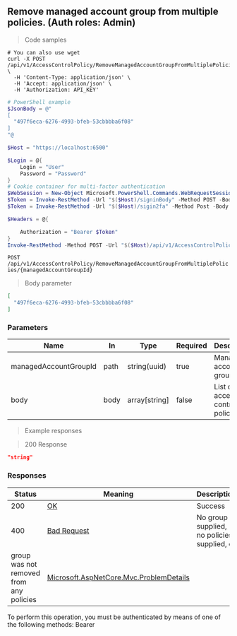 
## Remove managed account group from multiple policies. (Auth roles: Admin)

<a id="opIdRemoveManagedAccountGroupFromMultiplePoliciesAsync"></a>

> Code samples

```shell
# You can also use wget
curl -X POST /api/v1/AccessControlPolicy/RemoveManagedAccountGroupFromMultiplePolicies/{managedAccountGroupId} \
  -H 'Content-Type: application/json' \
  -H 'Accept: application/json' \
  -H 'Authorization: API_KEY'

```

```powershell
# PowerShell example
$JsonBody = @"
[
  "497f6eca-6276-4993-bfeb-53cbbbba6f08"
]
"@

$Host = "https://localhost:6500"

$Login = @{
    Login = "User"
    Password = "Password"
}
# Cookie container for multi-factor authentication
$WebSession = New-Object Microsoft.PowerShell.Commands.WebRequestSession
$Token = Invoke-RestMethod -Url "$($Host)/signinBody" -Method POST -Body (ConvertTo-Json $Login) -WebRequestSession $WebSession
$Token = Invoke-RestMethod -Url "$($Host)/sigin2fa" -Method Post -Body $MfaCode -Headers @{Authorization: "Bearer $Token"} -WebRequestSession $WebSession

$Headers = @{

    Authorization = "Bearer $Token"
}
Invoke-RestMethod -Method POST -Url "$($Host)/api/v1/AccessControlPolicy/RemoveManagedAccountGroupFromMultiplePolicies/{managedAccountGroupId}" -ContentType "application/json" -Body $JsonBody -Headers $Headers
```

`POST /api/v1/AccessControlPolicy/RemoveManagedAccountGroupFromMultiplePolicies/{managedAccountGroupId}`

> Body parameter

```json
[
  "497f6eca-6276-4993-bfeb-53cbbbba6f08"
]
```

<h3 id="remove-managed-account-group-from-multiple-policies.-(auth-roles:-admin)-parameters">Parameters</h3>

|Name|In|Type|Required|Description|
|---|---|---|---|---|
|managedAccountGroupId|path|string(uuid)|true|Managed account group id|
|body|body|array[string]|false|List of access control policy ids|

> Example responses

> 200 Response

```json
"string"
```

<h3 id="remove-managed-account-group-from-multiple-policies.-(auth-roles:-admin)-responses">Responses</h3>

|Status|Meaning|Description|Schema|
|---|---|---|---|
|200|[OK](https://tools.ietf.org/html/rfc7231#section-6.3.1)|Success|string|
|400|[Bad Request](https://tools.ietf.org/html/rfc7231#section-6.5.1)|No group supplied, no policies supplied, or
group was not removed from any policies|[Microsoft.AspNetCore.Mvc.ProblemDetails](../Models/microsoft.aspnetcore.mvc.problemdetails.md)|

<aside class="warning">
To perform this operation, you must be authenticated by means of one of the following methods:
Bearer
</aside>


